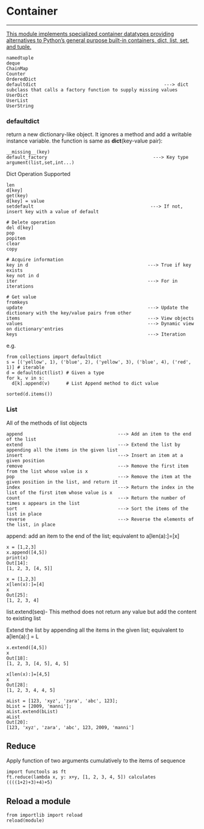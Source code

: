 # Container
--------------------------------------------------------------------------
[This module implements specialized container datatypes providing alternatives to Python’s general purpose built-in containers, dict, list, set, and tuple.](https://docs.python.org/3.5/library/collections.html?highlight=defaultdict#collections.defaultdict)
```
namedtuple                        
deque          
ChainMap          
Counter          
OrderedDict          
defaultdict                                               ---> dict subclass that calls a factory function to supply missing values
UserDict         
UserList          
UserString          
```
### defaultdict
return a new dictionary-like object. 
It ignores a method and add a writable instance variable. the function is same as **dict**(key-value pair):
```
__missing__(key)
default_factory                                       ---> Key type argument(list,set,int...)         
``` 

Dict Operation Supported
```
len
d[key]
get(key)
d[key] = value
setdefault                                           ---> If not, insert key with a value of default 

# Delete operation                                                        
del d[key]
pop                                                 
popitem
clear
copy

# Acquire information
key in d                                            ---> True if key exists
key not in d
iter                                                ---> For in iterations

# Get value
fromkeys
update                                              ---> Update the dictionary with the key/value pairs from other
items                                               ---> View objects 
values                                              ---> Dynamic view on dictionary'entries
keys                                                ---> Iteration
```
e.g.
```
from collections import defaultdict
s = [('yellow', 1), ('blue', 2), ('yellow', 3), ('blue', 4), ('red', 1)] # iterable
d = defaultdict(list) # Given a type
for k, v in s:
  d[k].append(v)      # List Append method to dict value
  
sorted(d.items())
```
### List

All of the methods of list objects
```
append                                   ---> Add an item to the end of the list
extend                                   ---> Extend the list by appending all the items in the given list
insert                                   ---> Insert an item at a given position 
remove                                   ---> Remove the first item from the list whose value is x
pop                                      ---> Remove the item at the given position in the list, and return it
index                                    ---> Return the index in the list of the first item whose value is x
count                                    ---> Return the number of times x appears in the list
sort                                     ---> Sort the items of the list in place
reverse                                  ---> Reverse the elements of the list, in place
```
append:
add an item to the end of the list; equivalent to a[len(a):]=[x]
```
x = [1,2,3]
x.append([4,5])
print(x)
Out[14]: 
[1, 2, 3, [4, 5]]
```
```
x = [1,2,3]
x[len(x):]=[4]
x
Out[25]: 
[1, 2, 3, 4]

```

list.extend(seq)- This method does not return any value but add the content to existing list

Extend the list by appending all the items in the given list; equivalent to a[len(a):] = L
```
x.extend([4,5])
x
Out[18]: 
[1, 2, 3, [4, 5], 4, 5]
```
```
x[len(x):]=[4,5]
x
Out[28]: 
[1, 2, 3, 4, 4, 5]

```

```
aList = [123, 'xyz', 'zara', 'abc', 123];
bList = [2009, 'manni'];
aList.extend(bList)
aList
Out[20]: 
[123, 'xyz', 'zara', 'abc', 123, 2009, 'manni']

```

## Reduce
Apply function of two arguments cumulatively to the items of sequence
```
import functools as ft
ft.reduce(lambda x, y: x+y, [1, 2, 3, 4, 5]) calculates ((((1+2)+3)+4)+5)
```
## Reload a module
```
from importlib import reload
reload(module)
```
